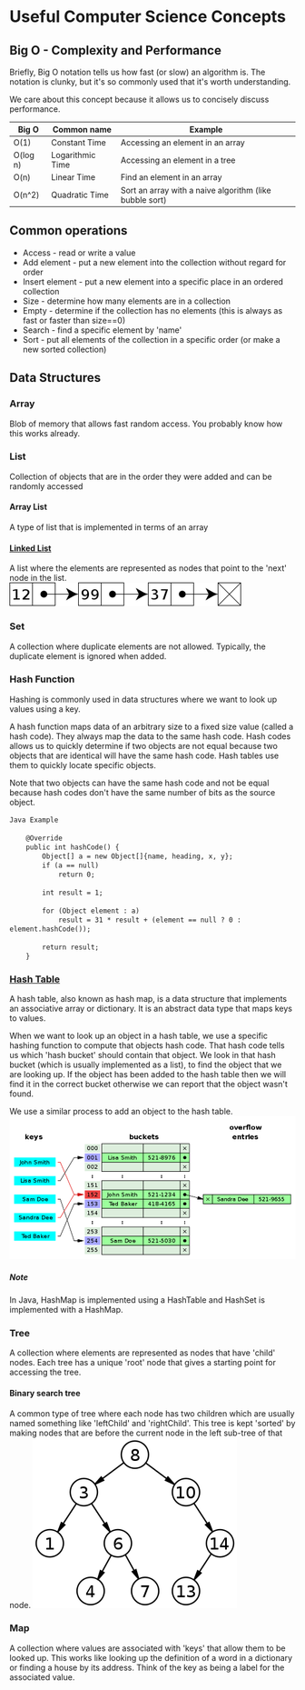 # Useful Computer Science Concepts

## Big O - Complexity and Performance
Briefly, Big O notation tells us how fast (or slow) an algorithm is. The
notation is clunky, but it's so commonly used that it's worth understanding.

We care about this concept because it allows us to concisely discuss performance.

| Big O    | Common name      | Example                                                 |
|----------|------------------|---------------------------------------------------------|
| O(1)     | Constant Time    | Accessing an element in an array                        |
| O(log n) | Logarithmic Time | Accessing an element in a tree                          |
| O(n)     | Linear Time      | Find an element in an array                             |
| O(n^2)   | Quadratic Time   | Sort an array with a naive algorithm (like bubble sort) |   

## Common operations
* Access - read or write a value
* Add element - put a new element into the collection without regard for order
* Insert element - put a new element into a specific place in an ordered collection
* Size - determine how many elements are in a collection
* Empty - determine if the collection has no elements (this is always as fast or faster than size==0)
* Search - find a specific element by 'name'
* Sort - put all elements of the collection in a specific order (or make a new sorted collection)

## Data Structures
### Array
Blob of memory that allows fast random access. You probably know how this works already.
### List
Collection of objects that are in the order they were added and can be randomly
accessed

#### Array List
A type of list that is implemented in terms of an array

#### [Linked List](https://en.wikipedia.org/wiki/Linked_list)
A list where the elements are represented as nodes that point to the 'next'
node in the list.
![Linked List Example](../src/main/resources/linkedlist.png)
### Set
A collection where duplicate elements are not allowed. Typically, the duplicate
element is ignored when added.
### Hash Function
Hashing is commonly used in data structures where we want to look up values
using a key.

A hash function maps data of an arbitrary size to a fixed size value (called a
hash code). They always map the data to the same hash code. Hash codes allows
us to quickly determine if two objects are not equal because two objects that
are identical will have the same hash code. Hash tables use them to quickly locate
specific objects.

Note that two objects can have the same hash code and not be equal because hash codes
don't have the same number of bits as the source object.
```
Java Example

	@Override
	public int hashCode() {
		Object[] a = new Object[]{name, heading, x, y};
		if (a == null)
		    return 0;

		int result = 1;

		for (Object element : a)
		    result = 31 * result + (element == null ? 0 : element.hashCode());

		return result;
	}
```

### [Hash Table](https://en.wikipedia.org/wiki/Hash_table)
A hash table, also known as hash map, is a data structure that implements an
associative array or dictionary. It is an abstract data type that maps keys to values.

When we want to look up an object in a hash table, we use a specific hashing function
to compute that objects hash code. That hash code tells us which 'hash bucket' should contain
that object. We look in that hash bucket (which is usually implemented as a list), to find
the object that we are looking up. If the object has been added to the hash table then we
will find it in the correct bucket otherwise we can report that the object wasn't found.

We use a similar process to add an object to the hash table.
![Hash Table Example](../src/main/resources/hashtable.png)

##### Note
In Java, HashMap is implemented using a HashTable and HashSet is implemented with a HashMap.
### Tree
A collection where elements are represented as nodes that have 'child' nodes.
Each tree has a unique 'root' node that gives a starting point for accessing
the tree.

#### Binary search tree
A common type of tree where each node has two children which are usually named
something like 'leftChild' and 'rightChild'. This tree is kept 'sorted' by
making nodes that are before the current node in the left sub-tree of that node.
![Binary Search Tree Example](../src/main/resources/binarysearchtree.png)


### Map
A collection where values are associated with 'keys' that allow them to be
looked up. This works like looking up the definition of a word in a
dictionary or finding a house by its address. Think of the key as being a label
for the associated value.

